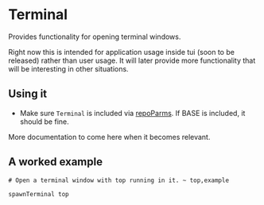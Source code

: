 # Terminal

Provides functionality for opening terminal windows.

Right now this is intended for application usage inside tui (soon to be released) rather than user usage. It will later provide more functionality that will be interesting in other situations.

## Using it

* Make sure `Terminal` is included via [repoParms](https://github.com/ksandom/achel/blob/master/docs/programming/creatingARepositoryWithProfiles.md#use-repoparmdefinepackages-to-create-a-profile). If BASE is included, it should be fine.

More documentation to come here when it becomes relevant.

## A worked example

    # Open a terminal window with top running in it. ~ top,example
    
    spawnTerminal top

